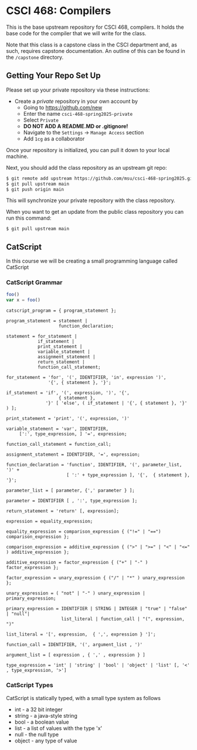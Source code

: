 # CSCI 468: Compilers

This is the base upstream repository for CSCI 468, compilers.  It holds the base code for the compiler that we will
write for the class.

Note that this class is a capstone class in the CSCI department and, as such, requires capstone documentation.  An outline of this can be found 
in the `/capstone` directory.

## Getting Your Repo Set Up

Please set up your private repository via these instructions:

- Create a *private* repository in your own account by
    - Going to <https://github.com/new>
    - Enter the name `csci-468-spring2025-private`
    - Select `Private`
    - **DO NOT ADD A README.MD or .gitignore!**
    - Navigate to the `Settings` -> `Manage Access` section
    - Add `1cg` as a collaborator

Once your repository is initialized, you can pull it down to your local machine.

Next, you should add the class repository as an upstream git repo:

```bash
$ git remote add upstream https://github.com/msu/csci-468-spring2025.git
$ git pull upstream main
$ git push origin main
```
This will synchronize your private repository with the class repository.

When you want to get an update from the public class repository you can run this command:

```
$ git pull upstream main
```

## CatScript

In this course we will be creating a small programming language called CatScript

### CatScript Grammar

```js
foo()
var x = foo()

```

```ebnf
catscript_program = { program_statement };

program_statement = statement |
                    function_declaration;

statement = for_statement |
            if_statement |
            print_statement |
            variable_statement |
            assignment_statement |
            return_statement |
            function_call_statement;

for_statement = 'for', '(', IDENTIFIER, 'in', expression ')', 
                '{', { statement }, '}';

if_statement = 'if', '(', expression, ')', '{', 
                    { statement }, 
               '}' [ 'else', ( if_statement | '{', { statement }, '}' ) ];

print_statement = 'print', '(', expression, ')'

variable_statement = 'var', IDENTIFIER, 
     [':', type_expression, ] '=', expression;

function_call_statement = function_call;

assignment_statement = IDENTIFIER, '=', expression;

function_declaration = 'function', IDENTIFIER, '(', parameter_list, ')' + 
                       [ ':' + type_expression ], '{',  { statement },  '}';

parameter_list = [ parameter, {',' parameter } ];

parameter = IDENTIFIER [ , ':', type_expression ];

return_statement = 'return' [, expression];

expression = equality_expression;

equality_expression = comparison_expression { ("!=" | "==") comparison_expression };

comparison_expression = additive_expression { (">" | ">=" | "<" | "<=" ) additive_expression };

additive_expression = factor_expression { ("+" | "-" ) factor_expression };

factor_expression = unary_expression { ("/" | "*" ) unary_expression };

unary_expression = ( "not" | "-" ) unary_expression | primary_expression;

primary_expression = IDENTIFIER | STRING | INTEGER | "true" | "false" | "null"| 
                     list_literal | function_call | "(", expression, ")"

list_literal = '[', expression,  { ',', expression } ']'; 

function_call = IDENTIFIER, '(', argument_list , ')'

argument_list = [ expression , { ',' , expression } ]

type_expression = 'int' | 'string' | 'bool' | 'object' | 'list' [, '<' , type_expression, '>']

```

### CatScript Types

CatScript is statically typed, with a small type system as follows

* int - a 32 bit integer
* string - a java-style string
* bool - a boolean value
* list<x> - a list of values with the type 'x'
* null - the null type 
* object - any type of value

